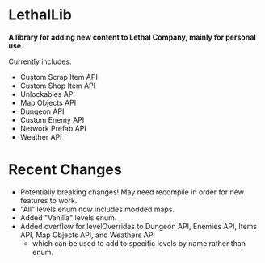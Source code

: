 # LethalLib  
**A library for adding new content to Lethal Company, mainly for personal use.**
  
Currently includes:   
- Custom Scrap Item API  
- Custom Shop Item API  
- Unlockables API  
- Map Objects API
- Dungeon API
- Custom Enemy API  
- Network Prefab API  
- Weather API  

# Recent Changes 
  
- Potentially breaking changes! May need recompile in order for new features to work.
- "All" levels enum now includes modded maps.
- Added "Vanilla" levels enum.
- Added overflow for levelOverrides to Dungeon API, Enemies API, Items API, Map Objects API, and Weathers API
	- which can be used to add to specific levels by name rather than enum.